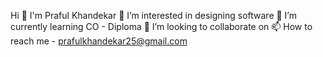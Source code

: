 Hi 👋  I'm Praful Khandekar 
👀 I’m interested in designing software
🌱 I’m currently learning CO - Diploma
💞️ I’m looking to collaborate on
📫 How to reach me - prafulkhandekar25@gmail.com 

